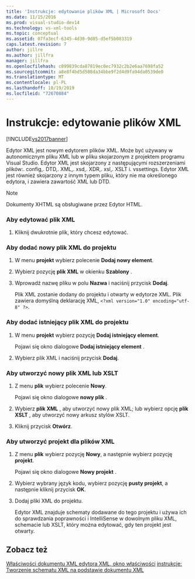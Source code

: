 ```yaml
---
title: 'Instrukcje: edytowanie plików XML | Microsoft Docs'
ms.date: 11/15/2016
ms.prod: visual-studio-dev14
ms.technology: vs-xml-tools
ms.topic: conceptual
ms.assetid: 07fa3ecf-6345-4d30-9d85-d5ef5b083319
caps.latest.revision: 7
author: jillre
ms.author: jillfra
manager: jillfra
ms.openlocfilehash: c099839cda87819ec0ec7932c2b2e6aa7698fa52
ms.sourcegitcommit: a8e8f4bd5d508da34bbe9f2d4d9fa94da0539de0
ms.translationtype: MT
ms.contentlocale: pl-PL
ms.lasthandoff: 10/19/2019
ms.locfileid: "72670884"
---
```

# <a name="how-to-edit-xml-files"></a>Instrukcje: edytowanie plików XML
[!INCLUDE[vs2017banner](../includes/vs2017banner.md)]

Edytor XML jest nowym edytorem plików XML. Może być używany w autonomicznym pliku XML lub w pliku skojarzonym z projektem programu Visual Studio. Edytor XML jest skojarzony z następującymi rozszerzeniami plików:. config,. DTD,. XML,. xsd,. XDR,. xsl,. XSLT i. vssettings. Edytor XML jest również skojarzony z innym typem pliku, który nie ma określonego edytora, i zawiera zawartość XML lub DTD.

> [!NOTE]
> Dokumenty XHTML są obsługiwane przez Edytor HTML.

### <a name="to-edit-an-xml-file"></a>Aby edytować plik XML

1. Kliknij dwukrotnie plik, który chcesz edytować.

### <a name="to-add-a-new-xml-file-to-a-project"></a>Aby dodać nowy plik XML do projektu

1. W menu **projekt** wybierz polecenie **Dodaj nowy element**.

2. Wybierz pozycję **plik XML** w okienku **Szablony** .

3. Wprowadź nazwę pliku w polu **Nazwa** i naciśnij przycisk **Dodaj**.

     Plik XML zostanie dodany do projektu i otwarty w edytorze XML. Plik zawiera domyślną deklarację XML, `<?xml version="1.0" encoding="utf-8" ?>`.

### <a name="to-add-an-existing-xml-file-to-a-project"></a>Aby dodać istniejący plik XML do projektu

1. W menu **projekt** wybierz pozycję **Dodaj istniejący element**.

     Pojawi się okno dialogowe **Dodaj istniejący element** .

2. Wybierz plik XML i naciśnij przycisk **Dodaj**.

### <a name="to-create-a-new-xml-or-xslt-file"></a>Aby utworzyć nowy plik XML lub XSLT

1. Z menu **plik** wybierz polecenie **Nowy**.

     Pojawi się okno dialogowe **nowy plik** .

2. Wybierz **plik XML** , aby utworzyć nowy plik XML; lub wybierz opcję **plik XSLT** , aby utworzyć nowy arkusz stylów XSLT.

3. Kliknij przycisk **Otwórz**.

### <a name="to-create-a-project-for-xml-files"></a>Aby utworzyć projekt dla plików XML

1. Z menu **plik** wybierz pozycję **Nowy**, a następnie wybierz pozycję **projekt**.

     Pojawi się okno dialogowe **Nowy projekt** .

2. Wybierz wybrany język kodu, wybierz pozycję **pusty projekt**, a następnie kliknij przycisk **OK**.

3. Dodaj pliki XML do projektu.

     Edytor XML znajduje schematy dodawane do tego projektu i używa ich do sprawdzania poprawności i IntelliSense w dowolnym pliku XML, schemacie lub XSLT, który można edytować, gdy ten projekt jest otwarty.

## <a name="see-also"></a>Zobacz też
 [](../xml-tools/xml-editor.md) [Właściwości dokumentu XML edytora XML, okno właściwości](../xml-tools/xml-document-properties-properties-window.md) [instrukcje: Tworzenie schematu XML na podstawie dokumentu XML](../xml-tools/how-to-create-an-xml-schema-from-an-xml-document.md)
